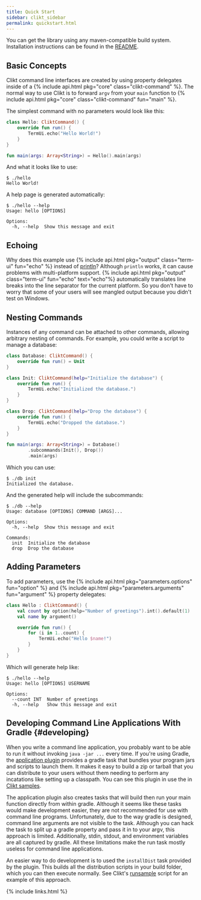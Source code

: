 ```yaml
---
title: Quick Start
sidebar: clikt_sidebar
permalink: quickstart.html
---
```


You can get the library using any maven-compatible build system.
Installation instructions can be found in the [README](https://github.com/ajalt/clikt).

## Basic Concepts

Clikt command line interfaces are created by using property delegates
inside of a {% include api.html pkg="core" class="clikt-command" %}. The normal way to use Clikt is to forward
`argv` from your `main` function to {% include api.html pkg="core" class="clikt-command" fun="main" %}.

The simplest command with no parameters would look like this:

```kotlin
class Hello: CliktCommand() {
    override fun run() {
        TermUi.echo("Hello World!")
    }
}

fun main(args: Array<String>) = Hello().main(args)
```

And what it looks like to use:

```
$ ./hello
Hello World!
```

A help page is generated automatically:

```
$ ./hello --help
Usage: hello [OPTIONS]

Options:
  -h, --help  Show this message and exit
```

## Echoing

Why does this example use {% include api.html pkg="output"
class="term-ui" fun="echo" %} instead of
[println](https://kotlinlang.org/api/latest/jvm/stdlib/kotlin.io/println.html)?
Although `println` works, it can cause problems with multi-platform
support. {% include api.html pkg="output" class="term-ui" fun="echo"
text="echo"%} automatically translates line breaks into the line
separator for the current platform. So you don't have to worry that some
of your users will see mangled output because you didn't test on
Windows.

## Nesting Commands

Instances of any command can be attached to other commands, allowing
arbitrary nesting of commands. For example, you could write a script to
manage a database:

```kotlin
class Database: CliktCommand() {
    override fun run() = Unit
}

class Init: CliktCommand(help="Initialize the database") {
    override fun run() {
        TermUi.echo("Initialized the database.")
    }
}

class Drop: CliktCommand(help="Drop the database") {
    override fun run() {
        TermUi.echo("Dropped the database.")
    }
}

fun main(args: Array<String>) = Database()
        .subcommands(Init(), Drop())
        .main(args)
```

Which you can use:

```
$ ./db init
Initialized the database.
```

And the generated help will include the subcommands:

```
$ ./db --help
Usage: database [OPTIONS] COMMAND [ARGS]...

Options:
  -h, --help  Show this message and exit

Commands:
  init  Initialize the database
  drop  Drop the database
```


## Adding Parameters

To add parameters, use the {% include api.html pkg="parameters.options" fun="option" %} and {% include api.html pkg="parameters.arguments" fun="argument" %} property delegates:

```kotlin
class Hello : CliktCommand() {
    val count by option(help="Number of greetings").int().default(1)
    val name by argument()

    override fun run() {
        for (i in 1..count) {
            TermUi.echo("Hello $name!")
        }
    }
}
```

Which will generate help like:

```
$ ./hello --help
Usage: hello [OPTIONS] USERNAME

Options:
  --count INT  Number of greetings
  -h, --help   Show this message and exit
```

## Developing Command Line Applications With Gradle {#developing}

When you write a command line application, you probably want to be able
to run it without invoking `java -jar ...` every time. If you're using
Gradle, the [application
plugin](https://docs.gradle.org/current/userguide/application_plugin.html)
provides a gradle task that bundles your program jars and scripts to
launch them. It makes it easy to build a zip or tarball that you can distribute to your users without them needing to perform any incatations like setting up a classpath. You can see this plugin in use the in [Clikt samples](https://github.com/ajalt/clikt/tree/master/samples).

The application plugin also creates tasks that will build then run your
main function directly from within gradle. Although it seems like these
tasks would make development easier, they are not recommended for use
with command line programs. Unfortunately, due to the way gradle is
designed, command line arguments are not visible to the task. Although
you can hack the task to split up a gradle property and pass it in to
your argv, this approach is limited. Additionally, stdin, stdout, and
environment variables are all captured by gradle. All these limitations
make the run task mostly useless for command line applications.

An easier way to do development is to used the `installDist` task
provided by the plugin. This builds all the distribution scripts in your
build folder, which you can then execute normally. See Clikt's
[runsample](https://github.com/ajalt/clikt/blob/master/runsample) script
for an example of this approach.

{% include links.html %}
